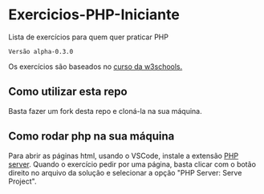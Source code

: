 # Exercicios-PHP-Iniciante

Lista de exercícios para quem quer praticar PHP

`Versão alpha-0.3.0`

Os exercícios são baseados no [curso da w3schools.](https://www.w3schools.com/php/default.asp)

## Como utilizar esta repo

Basta fazer um fork desta repo e cloná-la na sua máquina.

## Como rodar php na sua máquina

Para abrir as páginas html, usando o VSCode, instale a extensão [PHP server](https://marketplace.visualstudio.com/items?itemName=brapifra.phpserver). Quando o exercício pedir por uma página, basta clicar com o botão direito no arquivo da solução e selecionar a opção "PHP Server: Serve Project".
